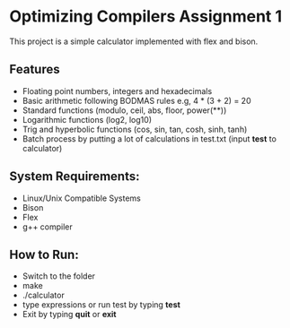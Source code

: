 # Optimizing Compilers Assignment 1
This project is a simple calculator implemented with flex and bison.

## Features
* Floating point numbers, integers and hexadecimals
* Basic arithmetic following BODMAS rules e.g, 4 * (3 + 2) = 20
* Standard functions (modulo, ceil, abs, floor, power(**))
* Logarithmic functions (log2, log10)
* Trig and hyperbolic  functions (cos, sin, tan, cosh, sinh, tanh)
* Batch process by putting a lot of calculations in test.txt (input **test** to calculator)

## System Requirements:
- Linux/Unix Compatible Systems
- Bison
- Flex
- g++ compiler

## How to Run:
- Switch to the folder
- make
- ./calculator
- type expressions or run test by typing **test**
- Exit by typing **quit** or **exit**
